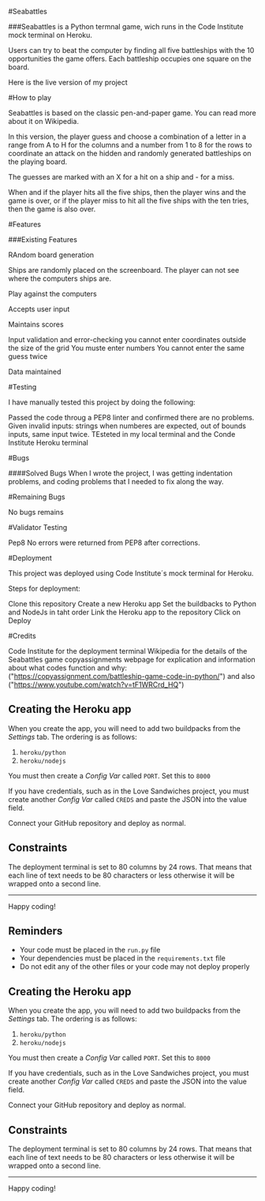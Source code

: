 #Seabattles

###Seabattles is a Python termnal game, wich runs in the Code Institute mock terminal on Heroku.

Users can try to beat the computer by finding all five battleships with the 10 opportunities the game offers. Each battleship occupies one square on the board.

Here is the live version of my project





#How to play

Seabattles is based on the classic pen-and-paper game. You can read more about it on Wikipedia.

In this version, the player guess and choose a combination of a letter in a range from A to H for the columns and a number from 1 to 8 for the rows to coordinate an attack on the hidden and randomly generated battleships on the playing board.

The guesses are marked with an X for a hit on a ship and - for a miss.

When and if the player hits all the five ships, then the player wins and the game is over, or if the player miss to hit all the five ships with the ten tries, then the game is also over.

#Features

###Existing Features

RAndom board generation

Ships are randomly placed on the screenboard.
The player can not see where the computers ships are.





Play against the computers

Accepts user input

Maintains scores






Input validation and error-checking
you cannot enter coordinates outside the size of the grid
You muste enter numbers
You cannot enter the same guess twice







Data maintained 





#Testing

I have manually tested this project by doing the following:

Passed the code throug a PEP8 linter and confirmed there are no problems.
Given invalid inputs: strings when numberes are expected, out of bounds inputs, same input twice.
TEsteted in my local terminal and the Conde Institute Heroku terminal

#Bugs

####Solved Bugs
When I wrote the project, I was getting indentation problems, and coding problems that I needed to fix along the way.

#Remaining Bugs

No bugs remains

#Validator Testing

Pep8
No errors were returned from PEP8 after corrections.

#Deployment

This project was deployed using Code Institute´s mock terminal for Heroku.

Steps for deployment:

Clone this repository
Create a new Heroku app
Set the buildbacks to Python and NodeJs in taht order
Link the Heroku app to the repository
Click on Deploy

#Credits 

Code Institute for the deployment terminal
Wikipedia for the details of the Seabattles game
copyassignments webpage for explication and information about what codes function and why:
("https://copyassignment.com/battleship-game-code-in-python/") and also ("https://www.youtube.com/watch?v=tF1WRCrd_HQ")




## Creating the Heroku app

When you create the app, you will need to add two buildpacks from the _Settings_ tab. The ordering is as follows:

1. `heroku/python`
2. `heroku/nodejs`

You must then create a _Config Var_ called `PORT`. Set this to `8000`


If you have credentials, such as in the Love Sandwiches project, you must create another _Config Var_ called `CREDS` and paste the JSON into the value field.

Connect your GitHub repository and deploy as normal.

## Constraints

The deployment terminal is set to 80 columns by 24 rows. That means that each line of text needs to be 80 characters or less otherwise it will be wrapped onto a second line.

---

Happy coding!


## Reminders

- Your code must be placed in the `run.py` file
- Your dependencies must be placed in the `requirements.txt` file
- Do not edit any of the other files or your code may not deploy properly

## Creating the Heroku app

When you create the app, you will need to add two buildpacks from the _Settings_ tab. The ordering is as follows:

1. `heroku/python`
2. `heroku/nodejs`

You must then create a _Config Var_ called `PORT`. Set this to `8000`

If you have credentials, such as in the Love Sandwiches project, you must create another _Config Var_ called `CREDS` and paste the JSON into the value field.

Connect your GitHub repository and deploy as normal.

## Constraints

The deployment terminal is set to 80 columns by 24 rows. That means that each line of text needs to be 80 characters or less otherwise it will be wrapped onto a second line.

---

Happy coding!

